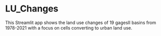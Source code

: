 # LU_Changes
This Streamlit app shows the land use changes of 19 gagesII basins from 1978-2021 with a focus on cells converting to urban land use. 
